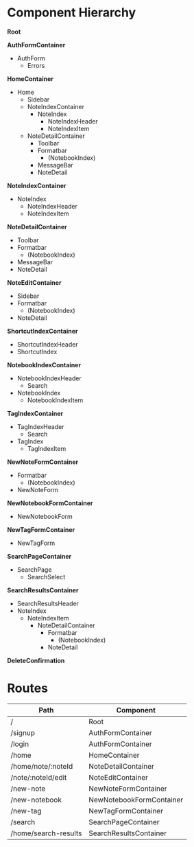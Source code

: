 # Component Hierarchy

**Root**

**AuthFormContainer**
- AuthForm
	+ Errors

**HomeContainer**
- Home
 	+ Sidebar
	+ NoteIndexContainer
		- NoteIndex
			+ NoteIndexHeader
			+ NoteIndexItem
	+ NoteDetailContainer
		- Toolbar
		- Formatbar
			+ (NotebookIndex)
		- MessageBar
		- NoteDetail

**NoteIndexContainer**
- NoteIndex
	+ NoteIndexHeader
	+ NoteIndexItem

**NoteDetailContainer**
- Toolbar
- Formatbar
	+ (NotebookIndex)
- MessageBar
- NoteDetail

**NoteEditContainer**
- Sidebar
- Formatbar
	+ (NotebookIndex)
- NoteDetail

**ShortcutIndexContainer**
- ShortcutIndexHeader
- ShortcutIndex

**NotebookIndexContainer**
- NotebookIndexHeader
	+ Search
- NotebookIndex
	+ NotebookIndexItem

**TagIndexContainer**
- TagIndexHeader
	+ Search
- TagIndex
	+ TagIndexItem

**NewNoteFormContainer**
- Formatbar
	+ (NotebookIndex)
- NewNoteForm

**NewNotebookFormContainer**
- NewNotebookForm

**NewTagFormContainer**
- NewTagForm

**SearchPageContainer**
- SearchPage
	+ SearchSelect

**SearchResultsContainer**
- SearchResultsHeader
- NoteIndex
	+ NoteIndexItem
		- NoteDetailContainer
			+ Formatbar
				- (NotebookIndex)
			+ NoteDetail

**DeleteConfirmation**


# Routes

|Path                           | Component                |
|-------------------------------|--------------------------|
| /                             | Root                     |
| /signup                       | AuthFormContainer        |
| /login                        | AuthFormContainer        |
| /home                         | HomeContainer            |
| /home/note/:noteId            | NoteDetailContainer      |
| /note/:noteId/edit            | NoteEditContainer        |
| /new-note                     | NewNoteFormContainer     |
| /new-notebook                 | NewNotebookFormContainer |
| /new-tag                      | NewTagFormContainer      |
| /search                       | SearchPageContainer      |
| /home/search-results          | SearchResultsContainer   |

